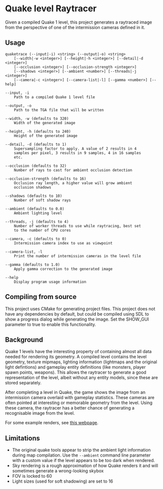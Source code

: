 Quake level Raytracer
=====================

Given a compiled Quake 1 level, this project generates a raytraced image from the perspective of one of the intermission cameras defined in it.

Usage
-----

```
quaketrace (--input|-i) <string> (--output|-o) <string>
	[--width|-w <integer>] [--height|-h <integer>] [--detail|-d <integer>]
	[--occlusion <integer>] [--occlusion-strength <integer>]
	[--shadows <integer>] [--ambient <number>] [--threads|-j <integer>]
	[--camera|-c <integer>] [--camera-list|-l] [--gamma <number>] [--help]

--input, -i
	Path to a compiled Quake 1 level file

--output, -o
	Path to the TGA file that will be written

--width, -w (defaults to 320)
	Width of the generated image

--height, -h (defaults to 240)
	Height of the generated image

--detail, -d (defaults to 1)
	Supersampling factor to apply. A value of 2 results in 4 
	samples per pixel, 3 results in 9 samples, 4 in 16 samples 
	etc.

--occlusion (defaults to 32)
	Number of rays to cast for ambient occlusion detection

--occlusion-strength (defaults to 16)
	Occlusion ray length, a higher value will grow ambient 
	occlusion shadows

--shadows (defaults to 10)
	Number of soft shadow rays

--ambient (defaults to 0.0)
	Ambient lighting level

--threads, -j (defaults to 4)
	Number of worker threads to use while raytracing, best set 
	to the number of CPU cores

--camera, -c (defaults to 0)
	Intermission camera index to use as viewpoint

--camera-list, -l
	Print the number of intermission cameras in the level file

--gamma (defaults to 1.0)
	Apply gamma correction to the generated image

--help
	Display program usage information
```

Compiling from source
---------------------
This project uses CMake for generating project files. This project does not have any dependencies by default, but could be compiled using SDL to show a progress dialog while generating the image. Set the SHOW_GUI parameter to true to enable this functionality.

Background
----------
Quake 1 levels have the interesting property of containing almost all data needed for rendering its geometry. A compiled level contains the level geometry, texture mipmaps, lighting information (lightmaps and the original light defintions) and gameplay entity definitions (like monsters, player spawn points, weapons). This allows the raytracer to generate a good representation of the level, albeit without any entity models, since these are stored separately.

After completing a level in Quake, the game shows the image from an intermission camera overlaid with gameplay statistics. These cameras are often pointed at interesting or memorable geometry from the level. Using these camera, the raytracer has a better chance of generating a recognisable image from the level.

For some example renders, see [this webpage](http://bartveldstra.com/personal/quaketrace/).

Limitations
-----------

- The original quake tools appear to strip the ambient light information during map compilation. Use the ```--ambient``` command line parameter with a custom value if the level appears to be too dark when rendered.
- Sky rendering is a rough approximation of how Quake renders it and will sometimes generate a wrong-looking skybox
- FOV is locked to 60
- Light sizes (used for soft shadowing) are set to 16
